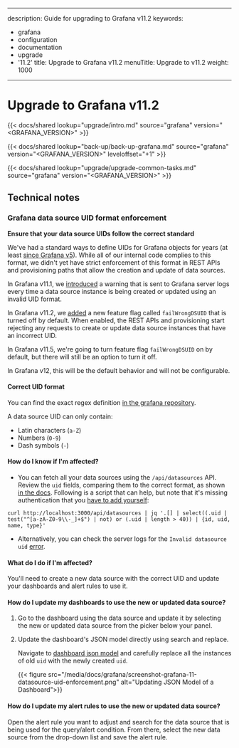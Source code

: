 -----

description: Guide for upgrading to Grafana v11.2
keywords:

- grafana
- configuration
- documentation
- upgrade
- '11.2'
  title: Upgrade to Grafana v11.2
  menuTitle: Upgrade to v11.2
  weight: 1000

-----

# Upgrade to Grafana v11.2

{{\< docs/shared lookup="upgrade/intro.md" source="grafana" version="\<GRAFANA\_VERSION\>" \>}}

{{\< docs/shared lookup="back-up/back-up-grafana.md" source="grafana" version="\<GRAFANA\_VERSION\>" leveloffset="+1" \>}}

{{\< docs/shared lookup="upgrade/upgrade-common-tasks.md" source="grafana" version="\<GRAFANA\_VERSION\>" \>}}

## Technical notes

### Grafana data source UID format enforcement

**Ensure that your data source UIDs follow the correct standard**

We've had a standard ways to define UIDs for Grafana objects for years (at least [since Grafana v5](https://github.com/grafana/grafana/issues/7883)). While all of our internal code complies to this format, we didn't yet have strict enforcement of this format in REST APIs and provisioning paths that allow the creation and update of data sources.

In Grafana v11.1, we [introduced](https://github.com/grafana/grafana/pull/86598) a warning that is sent to Grafana server logs every time a data source instance is being created or updated using an invalid UID format.

In Grafana v11.2, we [added](https://github.com/grafana/grafana/pull/89363/files) a new feature flag called `failWrongDSUID` that is turned off by default. When enabled, the REST APIs and provisioning start rejecting any requests to create or update data source instances that have an incorrect UID.

In Grafana v11.5, we're going to turn feature flag `failWrongDSUID` on by default, but there will still be an option to turn it off.

In Grafana v12, this will be the default behavior and will not be configurable.

#### Correct UID format

You can find the exact regex definition [in the grafana repository](https://github.com/grafana/grafana/blob/c92f5169d1c83508beb777f71a93336179fe426e/pkg/util/shortid_generator.go#L32-L45).

A data source UID can only contain:

- Latin characters (`a-Z`)
- Numbers (`0-9`)
- Dash symbols (`-`)

#### How do I know if I'm affected?

- You can fetch all your data sources using the `/api/datasources` API. Review the `uid` fields, comparing them to the correct format, as shown [in the docs](https://grafana.com/docs/grafana/latest/developers/http_api/data_source/#get-all-data-sources). Following is a script that can help, but note that it's missing authentication that you [have to add yourself](https://grafana.com/docs/grafana/latest/developers/http_api/#authenticating-api-requests):

<!-- end list -->

    curl http://localhost:3000/api/datasources | jq '.[] | select((.uid | test("^[a-zA-Z0-9\\-_]+$") | not) or (.uid | length > 40)) | {id, uid, name, type}'

- Alternatively, you can check the server logs for the `Invalid datasource uid` [error](https://github.com/grafana/grafana/blob/68751ed3107c4d15d33f34b15183ee276611785c/pkg/services/datasources/service/store.go#L429).

#### What do I do if I'm affected?

You'll need to create a new data source with the correct UID and update your dashboards and alert rules to use it.

#### How do I update my dashboards to use the new or updated data source?

1. Go to the dashboard using the data source and update it by selecting the new or updated data source from the picker below your panel.

2. Update the dashboard's JSON model directly using search and replace.
   
   Navigate to [dashboard json model](https://grafana.com/docs/grafana/latest/dashboards/build-dashboards/view-dashboard-json-model/) and carefully replace all the instances of old `uid` with the newly created `uid`.
   
   {{\< figure src="/media/docs/grafana/screenshot-grafana-11-datasource-uid-enforcement.png" alt="Updating JSON Model of a Dashboard"\>}}

#### How do I update my alert rules to use the new or updated data source?

Open the alert rule you want to adjust and search for the data source that is being used for the query/alert condition. From there, select the new data source from the drop-down list and save the alert rule.

